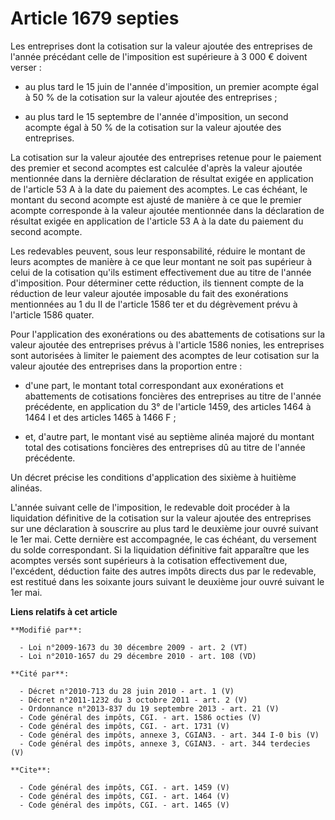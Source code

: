 # Article 1679 septies

Les entreprises dont la cotisation sur la valeur ajoutée des entreprises de l'année précédant celle de l'imposition est
supérieure à 3 000 € doivent verser :

- au plus tard le 15 juin de l'année d'imposition, un premier acompte égal à 50 % de la cotisation sur la valeur ajoutée des
entreprises ;

- au plus tard le 15 septembre de l'année d'imposition, un second acompte égal à 50 % de la cotisation sur la valeur ajoutée
des entreprises. 

La cotisation sur la valeur ajoutée des entreprises retenue pour le paiement des premier et second acomptes est calculée
d'après la valeur ajoutée mentionnée dans la dernière déclaration de résultat exigée en application de l'article 53 A à la
date du paiement des acomptes. Le cas échéant, le montant du second acompte est ajusté de manière à ce que le premier acompte
corresponde à la valeur ajoutée mentionnée dans la déclaration de résultat exigée en application de l'article 53 A à la date
du paiement du second acompte. 

Les redevables peuvent, sous leur responsabilité, réduire le montant de leurs acomptes de manière à ce que leur montant ne
soit pas supérieur à celui de la cotisation qu'ils estiment effectivement due au titre de l'année d'imposition. Pour
déterminer cette réduction, ils tiennent compte de la réduction de leur valeur ajoutée imposable du fait des exonérations
mentionnées au 1 du II de l'article 1586 ter et du dégrèvement prévu à l'article 1586 quater. 

Pour l'application des exonérations ou des abattements de cotisations sur la valeur ajoutée des entreprises prévus à
l'article 1586 nonies, les entreprises sont autorisées à limiter le paiement des acomptes de leur cotisation sur la valeur
ajoutée des entreprises dans la proportion entre :

- d'une part, le montant total correspondant aux exonérations et abattements de cotisations foncières des entreprises au
titre de l'année précédente, en application du 3° de l'article 1459, des articles 1464 à 1464 I et des articles 1465 à 1466
F ;

- et, d'autre part, le montant visé au septième alinéa majoré du montant total des cotisations foncières des entreprises dû
au titre de l'année précédente. 

Un décret précise les conditions d'application des sixième à huitième alinéas. 

L'année suivant celle de l'imposition, le redevable doit procéder à la liquidation définitive de la cotisation sur la valeur
ajoutée des entreprises sur une déclaration à souscrire au plus tard le deuxième jour ouvré suivant le 1er mai. Cette
dernière est accompagnée, le cas échéant, du versement du solde correspondant. Si la liquidation définitive fait apparaître
que les acomptes versés sont supérieurs à la cotisation effectivement due, l'excédent, déduction faite des autres impôts
directs dus par le redevable, est restitué dans les soixante jours suivant le deuxième jour ouvré suivant le 1er mai.

**Liens relatifs à cet article**

	**Modifié par**:

	  - Loi n°2009-1673 du 30 décembre 2009 - art. 2 (VT)
	  - Loi n°2010-1657 du 29 décembre 2010 - art. 108 (VD)

	**Cité par**:

	  - Décret n°2010-713 du 28 juin 2010 - art. 1 (V)
	  - Décret n°2011-1232 du 3 octobre 2011 - art. 2 (V)
	  - Ordonnance n°2013-837 du 19 septembre 2013 - art. 21 (V)
	  - Code général des impôts, CGI. - art. 1586 octies (V)
	  - Code général des impôts, CGI. - art. 1731 (V)
	  - Code général des impôts, annexe 3, CGIAN3. - art. 344 I-0 bis (V)
	  - Code général des impôts, annexe 3, CGIAN3. - art. 344 terdecies (V)

	**Cite**:

	  - Code général des impôts, CGI. - art. 1459 (V)
	  - Code général des impôts, CGI. - art. 1464 (V)
	  - Code général des impôts, CGI. - art. 1465 (V)
